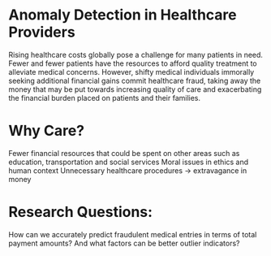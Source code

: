 # Anomaly Detection in Healthcare Providers
Rising healthcare costs globally pose a challenge for many patients in need. Fewer and fewer patients have the resources to afford quality treatment to alleviate medical concerns. However, shifty medical individuals immorally seeking additional financial gains commit healthcare fraud, taking away the money that may be put towards increasing quality of care and exacerbating the financial burden placed on patients and their families. 
# Why Care?
Fewer financial resources that could be spent on other areas such as education, transportation and social services
Moral issues in ethics and human context
Unnecessary healthcare procedures → extravagance in money
# Research Questions:
How can we accurately predict fraudulent medical entries in terms of total payment amounts?
And what factors can be better outlier indicators?

